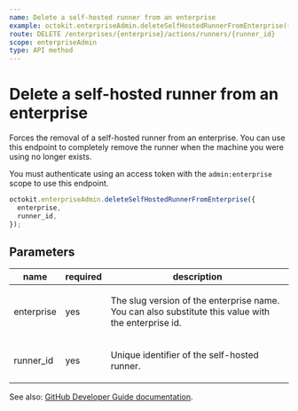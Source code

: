 ```yaml
---
name: Delete a self-hosted runner from an enterprise
example: octokit.enterpriseAdmin.deleteSelfHostedRunnerFromEnterprise({ enterprise, runner_id })
route: DELETE /enterprises/{enterprise}/actions/runners/{runner_id}
scope: enterpriseAdmin
type: API method
---
```


# Delete a self-hosted runner from an enterprise

Forces the removal of a self-hosted runner from an enterprise. You can use this endpoint to completely remove the runner when the machine you were using no longer exists.

You must authenticate using an access token with the `admin:enterprise` scope to use this endpoint.

```js
octokit.enterpriseAdmin.deleteSelfHostedRunnerFromEnterprise({
  enterprise,
  runner_id,
});
```

## Parameters

<table>
  <thead>
    <tr>
      <th>name</th>
      <th>required</th>
      <th>description</th>
    </tr>
  </thead>
  <tbody>
    <tr><td>enterprise</td><td>yes</td><td>

The slug version of the enterprise name. You can also substitute this value with the enterprise id.

</td></tr>
<tr><td>runner_id</td><td>yes</td><td>

Unique identifier of the self-hosted runner.

</td></tr>
  </tbody>
</table>

See also: [GitHub Developer Guide documentation](https://developer.github.com/v3/enterprise-admin/actions/#delete-self-hosted-runner-from-an-enterprise).

